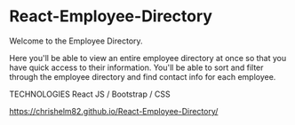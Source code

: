 # React-Employee-Directory

Welcome to the Employee Directory.

Here you'll be able to view an entire employee directory at once so that you have quick access to their information.
You'll be able to sort and filter through the employee directory and find contact info for each employee.

TECHNOLOGIES React JS / Bootstrap / CSS

https://chrishelm82.github.io/React-Employee-Directory/
